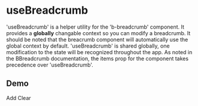 # useBreadcrumb

<div class="lead mb-5">

'useBreadcrumb' is a helper utility for the 'b-breadcrumb' component. It provides a **globally** changable context so you can modify a breadcrumb. It should be noted that the breacrumb component will automatically use the global context by default. 'useBreadcrumb' is shared globally, one modification to the state will be recognized throughout the app. As noted in the BBreadcrumb documentation, the items prop for the component takes precedence over 'useBreadcrumb'.

</div>

## Demo

<HighlightCard>
  <b-breadcrumb />
  <b-form-input class="my-3" v-model="inputValue" />
  <b-button @click="addItem" class="me-2">Add</b-button>
  <b-button variant="danger" @click="breadcrumb.reset">Clear</b-button>
  <template #html>

```vue-html
<template>
  <b-breadcrumb />

  <b-form-input v-model="inputValue" />

  <b-button @click="addItem">Add</b-button>
  <b-button variant="danger" @click="breadcrumb.reset">Clear</b-button>
</template>

<script setup lang="ts">
import {ref} from 'vue'
import {useBreadcrumb} from 'bootstrap-vue-next'

const breadcrumb = useBreadcrumb()

const inputValue = ref('')

const addItem = () => {
  breadcrumb.items.push(inputValue.value)
  inputValue.value = ''
}
</script>
```

  </template>
</HighlightCard>

<script setup lang="ts">
import {ref} from 'vue'
import HighlightCard from '../../components/HighlightCard.vue'
import {BBreadcrumb, BButton, BFormInput, BFormGroup, BCard, BCardBody, useBreadcrumb} from 'bootstrap-vue-next'

const breadcrumb = useBreadcrumb()

const inputValue = ref('')

const addItem = () => {
    breadcrumb.items.push(inputValue.value)
    inputValue.value = ''
}
</script>
